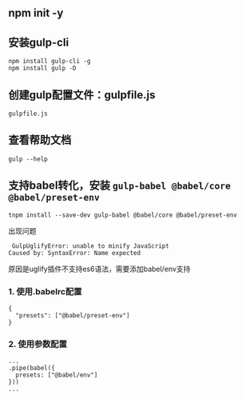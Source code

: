 ## npm init -y

## 安装gulp-cli
```
npm install gulp-cli -g
npm install gulp -D
```

## 创建gulp配置文件：gulpfile.js
```
gulpfile.js
```

## 查看帮助文档
```
gulp --help
```


## 支持babel转化，安装 `gulp-babel @babel/core @babel/preset-env`
```
tnpm install --save-dev gulp-babel @babel/core @babel/preset-env
```

出现问题
```
 GulpUglifyError: unable to minify JavaScript
Caused by: SyntaxError: Name expected
```

原因是uglify插件不支持es6语法，需要添加babel/env支持

### 1. 使用.babelrc配置
```
{
  "presets": ["@babel/preset-env"]
}
```

### 2. 使用参数配置
```
...
.pipe(babel({
  presets: ["@babel/env"]
}))
...
```